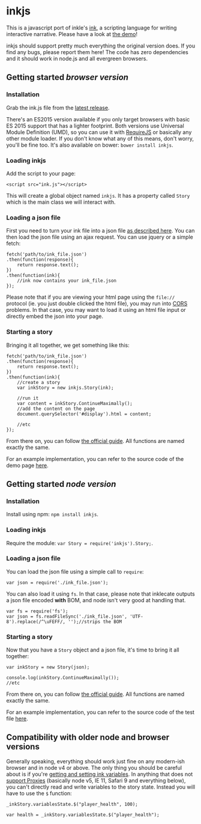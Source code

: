 # inkjs

This is a javascript port of inkle's [ink](https://github.com/inkle/ink), a scripting language for writing interactive narrative. Please have a look at [the demo](http://yannick-lohse.fr/inkjs/)!

inkjs should support pretty much everything the original version does. If you find any bugs, please report them here! The code has zero dependencies and it should work in node.js and all evergreen browsers.

## Getting started *browser version*

### Installation

Grab the ink.js file from the [latest release](https://github.com/y-lohse/inkjs/releases).

There's an ES2015 version available if you only target browsers with basic ES 2015 support that has a lighter footprint.
Both versions use Universal Module Definition (UMD), so you can use it with [RequireJS](http://requirejs.org/) or basically any other module loader. If you don't know what any of this means, don't worry, you'll be fine too.
It's also available on bower: `bower install inkjs`.

### Loading inkjs

Add the script to your page:

```
<script src="ink.js"></script>
```

This will create a global object named `inkjs`. It has a property called `Story` which is the main class we will interact with.

### Loading a json file

First you need to turn your ink file into a json file [as described here](https://github.com/inkle/ink#using-inklecate-on-the-command-line).  You can then load the json file using an ajax request. You can use jquery or a simple fetch:

```
fetch('path/to/ink_file.json')
.then(function(response){
	return response.text();
})
.then(function(ink){
	//ink now contains your ink_file.json
});
```

Please note that if you are viewing your html page using the `file://` protocol (ie. you just double clicked the html file), you may run into [CORS](https://developer.mozilla.org/en-US/docs/Web/HTTP/Access_control_CORS) problems. In that case, you may want to load it using an html file input or directly embed the json into your page.

### Starting a story

Bringing it all together, we get something like this:

```
fetch('path/to/ink_file.json')
.then(function(response){
	return response.text();
})
.then(function(ink){
	//create a story
	var inkStory = new inkjs.Story(ink);
	
	//run it
	var content = inkStory.ContinueMaximally();
	//add the content on the page
	document.querySelector('#display').html = content;
	
	//etc
});
```

From there on, you can follow [the official guide](https://github.com/inkle/ink/blob/master/Documentation/RunningYourInk.md#getting-started-with-the-runtime-api). All functions are named exactly the same.

For an example implementation, you can refer to the source code of the demo page [here](https://github.com/y-lohse/inkjs/blob/gh-pages/index.html).

## Getting started *node version*

### Installation

Install using npm: `npm install inkjs`.

### Loading inkjs

Require the module: `var Story = require('inkjs').Story;`.

### Loading a json file

You can load the json file using a simple call to `require`:

```
var json = require('./ink_file.json');
```

You can also load it using `fs`. In that case, please note that inklecate outputs a json file encoded **with** BOM, and node isn't very good at handling that.

```
var fs = require('fs');
var json = fs.readFileSync('./ink_file.json', 'UTF-8').replace(/^\uFEFF/, '');//strips the BOM
```

### Starting a story

Now that you have a `Story` object and a json file, it's time to bring it all together:

```
var inkStory = new Story(json);

console.log(inkStory.ContinueMaximally());
//etc
```

From there on, you can follow [the official guide](https://github.com/inkle/ink/blob/master/Documentation/RunningYourInk.md#getting-started-with-the-runtime-api). All functions are named exactly the same.

For an example implementation, you can refer to the source code of the test file [here](https://github.com/y-lohse/inkjs/blob/master/test/simple.js).

## Compatibility with older node and browser versions

Generally speaking, everything should work just fine on any modern-ish browser and in node v4 or above. The only thing you should be careful about is if you're [getting and setting ink variables](https://github.com/inkle/ink/blob/master/Documentation/RunningYourInk.md#settinggetting-ink-variables). In anything that does not [support Proxies](https://kangax.github.io/compat-table/es6/) (basically node v5, IE 11, Safari 9 and everything below), you can't directly read and write variables to the story state. Instead you will have to use the `$` function:

```
_inkStory.variablesState.$("player_health", 100);

var health = _inkStory.variablesState.$("player_health");
```


